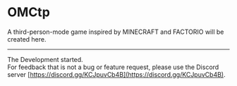 # OMCtp
A third-person-mode game inspired by MINECRAFT and FACTORIO will be created here.

---

The Development started.  
For feedback that is not a bug or feature request, please use the Discord server [https://discord.gg/KCJpuvCb4B](https://discord.gg/KCJpuvCb4B).
